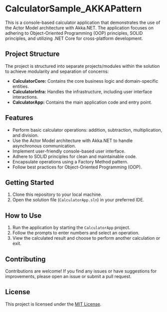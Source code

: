 # CalculatorSample_AKKAPattern

This is a console-based calculator application that demonstrates the use of the Actor Model architecture with Akka.NET. The application focuses on adhering to Object-Oriented Programming (OOP) principles, SOLID principles, and utilizing .NET Core for cross-platform development.

## Project Structure

The project is structured into separate projects/modules within the solution to achieve modularity and separation of concerns:

- **CalculatorCore:** Contains the core business logic and domain-specific entities.
- **CalculatorInfra:** Handles the infrastructure, including user interface interactions.
- **CalculatorApp:** Contains the main application code and entry point.

## Features

- Perform basic calculator operations: addition, subtraction, multiplication, and division.
- Use the Actor Model architecture with Akka.NET to handle asynchronous communication.
- Implement user-friendly console-based user interface.
- Adhere to SOLID principles for clean and maintainable code.
- Encapsulate operations using a Factory Method pattern.
- Follow best practices for Object-Oriented Programming (OOP).

## Getting Started

1. Clone this repository to your local machine.
2. Open the solution file (`CalculatorApp.sln`) in your preferred IDE.

## How to Use

1. Run the application by starting the `CalculatorApp` project.
2. Follow the prompts to enter numbers and select an operation.
3. View the calculated result and choose to perform another calculation or exit.

## Contributing

Contributions are welcome! If you find any issues or have suggestions for improvements, please open an issue or submit a pull request.

## License

This project is licensed under the [MIT License](LICENSE).
